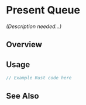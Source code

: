 # Present Queue

*(Description needed...)*

## Overview

## Usage

```rust
// Example Rust code here
```

## See Also


